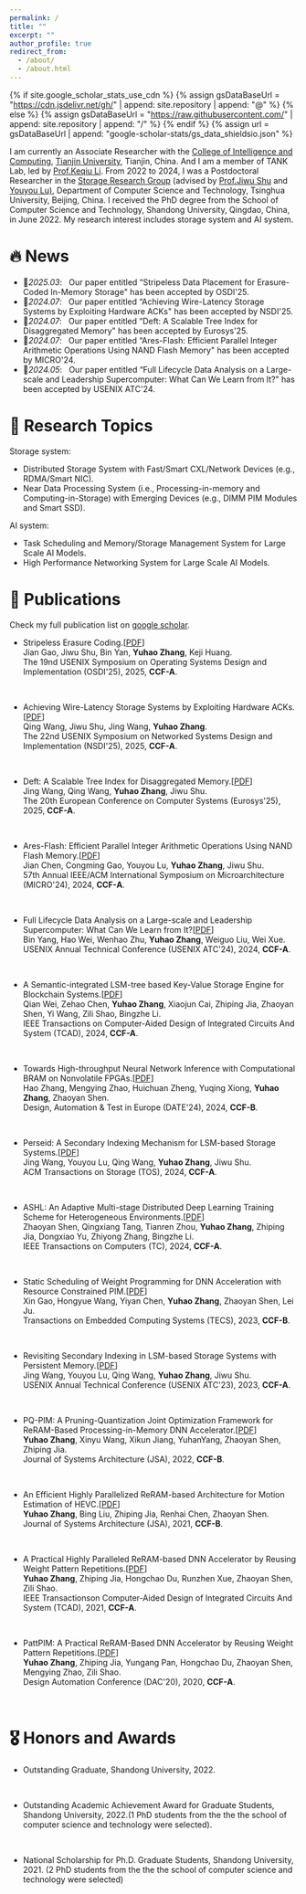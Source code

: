 ```yaml
---
permalink: /
title: ""
excerpt: ""
author_profile: true
redirect_from: 
  - /about/
  - /about.html
---
```


{% if site.google_scholar_stats_use_cdn %}
{% assign gsDataBaseUrl = "https://cdn.jsdelivr.net/gh/" | append: site.repository | append: "@" %}
{% else %}
{% assign gsDataBaseUrl = "https://raw.githubusercontent.com/" | append: site.repository | append: "/" %}
{% endif %}
{% assign url = gsDataBaseUrl | append: "google-scholar-stats/gs_data_shieldsio.json" %}

<span class='anchor' id='about-me'></span>

I am currently an Associate Researcher with the <a href="http://cic.tju.edu.cn">College of Intelligence and Computing</a>, <a href="https://www.tju.edu.cn">Tianjin University</a>, Tianjin, China. And I am a member of TANK Lab, led by <a href="https://cic.tju.edu.cn/faculty/likeqiu/index.html">Prof.Keqiu Li</a>. From 2022 to 2024, I was a Postdoctoral Researcher in the <a href="https://storage.cs.tsinghua.edu.cn">Storage Research Group</a> (advised by <a href="https://storage.cs.tsinghua.edu.cn/~jiwu-shu/">Prof.Jiwu Shu</a> and <a href="https://storage.cs.tsinghua.edu.cn/~lu/">Youyou Lu)</a>, Department of Computer Science and Technology, Tsinghua University, Beijing, China. I received the PhD degree from the School of Computer Science and Technology, Shandong University, Qingdao, China, in June 2022. My research interest includes storage system and AI system.


# 🔥 News
- 🎉*2025.03*: &nbsp; Our paper entitled “Stripeless Data Placement for Erasure-Coded In-Memory Storage" has been accepted by OSDI'25.
- 🎉*2024.07*: &nbsp; Our paper entitled “Achieving Wire-Latency Storage Systems by Exploiting Hardware ACKs" has been accepted by NSDI'25. 
- 🎉*2024.07*: &nbsp; Our paper entitled “Deft: A Scalable Tree Index for Disaggregated Memory" has been accepted by Eurosys'25.
- 🎉*2024.07*: &nbsp; Our paper entitled “Ares-Flash: Efficient Parallel Integer Arithmetic Operations Using NAND Flash Memory" has been accepted by MICRO'24.
- 🎉*2024.05*: &nbsp; Our paper entitled “Full Lifecycle Data Analysis on a Large-scale and Leadership Supercomputer: What Can We Learn from It?" has been accepted by USENIX ATC'24.



# 💬 Research Topics
<p>Storage system:</p>

-  Distributed Storage System with Fast/Smart CXL/Network Devices (e.g., RDMA/Smart NIC). <br>
-  Near Data Processing System (i.e., Processing-in-memory and Computing-in-Storage) with Emerging Devices (e.g., DIMM PIM Modules and Smart SSD).

<p>AI system:</p>

- Task Scheduling and Memory/Storage Management System for Large Scale AI Models.<br>
- High Performance Networking System for Large Scale AI Models.


# 📝 Publications 

<!-- <ul>
</ul> -->

<p>Check my full publication list on <a href="https://scholar.google.com/citations?user=KEvXHFIAAAAJ&hl=zh-CN">google scholar</a>.</p>

- Stripeless Erasure Coding.[<a href="">PDF</a>] <br>
Jian Gao, Jiwu Shu, Bin Yan, <b>Yuhao Zhang</b>, Keji Huang. <br>
The 19nd USENIX Symposium on Operating Systems Design and Implementation (OSDI'25), 2025, <b>CCF-A</b>.
<br>

- Achieving Wire-Latency Storage Systems by Exploiting Hardware ACKs.[<a href="">PDF</a>] <br>
Qing Wang, Jiwu Shu, Jing Wang, <b>Yuhao Zhang</b>. <br>
The 22nd USENIX Symposium on Networked Systems Design and Implementation (NSDI'25), 2025, <b>CCF-A</b>.
<br>

- Deft: A Scalable Tree Index for Disaggregated Memory.[<a href="">PDF</a>] <br>
Jing Wang, Qing Wang, <b>Yuhao Zhang</b>, Jiwu Shu. <br>
The 20th European Conference on Computer Systems (Eurosys'25), 2025, <b>CCF-A</b>.
<br>

- Ares-Flash: Efficient Parallel Integer Arithmetic Operations Using NAND Flash Memory.[<a href="">PDF</a>]<br>
Jian Chen, Congming Gao, Youyou Lu, <b>Yuhao Zhang</b>, Jiwu Shu.<br>
57th Annual IEEE/ACM International Symposium on Microarchitecture (MICRO'24), 2024, <b>CCF-A</b>.
<br>

- Full Lifecycle Data Analysis on a Large-scale and Leadership Supercomputer: What Can We Learn from It?[<a href="">PDF</a>]<br>
Bin Yang, Hao Wei, Wenhao Zhu, <b>Yuhao Zhang</b>, Weiguo Liu, Wei Xue.<br>
USENIX Annual Technical Conference (USENIX ATC'24), 2024, <b>CCF-A</b>.
<br>

- A Semantic-integrated LSM-tree based Key-Value Storage Engine for Blockchain Systems.[<a href="https://ieeexplore.ieee.org/stamp/stamp.jsp?tp=&arnumber=10376454">PDF</a>]<br>
Qian Wei, Zehao Chen, <b>Yuhao Zhang</b>, Xiaojun Cai, Zhiping Jia, Zhaoyan Shen, Yi Wang, Zili Shao, Bingzhe Li.<br>
IEEE Transactions on Computer-Aided Design of Integrated Circuits And System (TCAD), 2024, <b>CCF-A</b>.
<br>

- Towards High-throughput Neural Network Inference with Computational BRAM on Nonvolatile FPGAs.[<a href="https://ieeexplore.ieee.org/stamp/stamp.jsp?tp=&arnumber=10546738">PDF</a>]<br>
Hao Zhang, Mengying Zhao, Huichuan Zheng, Yuqing Xiong, <b>Yuhao Zhang</b>, Zhaoyan Shen.<br>
Design, Automation & Test in Europe (DATE'24), 2024, <b>CCF-B</b>.
<br>

- Perseid: A Secondary Indexing Mechanism for LSM-based Storage Systems.[<a href="https://dl.acm.org/doi/pdf/10.1145/3633285">PDF</a>]<br>
Jing Wang, Youyou Lu, Qing Wang, <b>Yuhao Zhang</b>, Jiwu Shu.<br>
ACM Transactions on Storage (TOS), 2024, <b>CCF-A</b>.
<br>

- ASHL: An Adaptive Multi-stage Distributed Deep Learning Training Scheme for Heterogeneous Environments.[<a href="https://ieeexplore.ieee.org/stamp/stamp.jsp?tp=&arnumber=10256683">PDF</a>]<br>
Zhaoyan Shen, Qingxiang Tang, Tianren Zhou, <b>Yuhao Zhang</b>, Zhiping Jia, Dongxiao Yu, Zhiyong Zhang, Bingzhe Li.<br>
IEEE Transactions on Computers (TC), 2024, <b>CCF-A</b>.
<br>

- Static Scheduling of Weight Programming for DNN Acceleration with Resource Constrained PIM.[<a href="https://dl.acm.org/doi/pdf/10.1145/3615657">PDF</a>]<br>
Xin Gao, Hongyue Wang, Yiyan Chen, <b>Yuhao Zhang</b>, Zhaoyan Shen, Lei Ju.<br>
Transactions on Embedded Computing Systems (TECS), 2023, <b>CCF-B</b>.
<br>


- Revisiting Secondary Indexing in LSM-based Storage Systems with Persistent Memory.[<a href="https://www.usenix.org/system/files/atc23-wang-jing.pdf">PDF</a>]<br>
Jing Wang, Youyou Lu, Qing Wang, <b>Yuhao Zhang</b>, Jiwu Shu.<br>
USENIX Annual Technical Conference (USENIX ATC'23), 2023, <b>CCF-A</b>.
<br>

- PQ-PIM: A Pruning-Quantization Joint Optimization Framework for ReRAM-Based Processing-in-Memory DNN Accelerator.[<a href="https://www.sciencedirect.com/science/article/pii/S1383762122000911?via%3Dihub">PDF</a>]<br>
<b>Yuhao Zhang</b>, Xinyu Wang, Xikun Jiang, YuhanYang, Zhaoyan Shen, Zhiping Jia.<br>
Journal of Systems Architecture (JSA), 2022, <b>CCF-B</b>.
<br>


- An Efficient Highly Parallelized ReRAM-based Architecture for Motion Estimation of HEVC.[<a href="https://www.sciencedirect.com/science/article/pii/S1383762121000928?via%3Dihub">PDF</a>]<br> 
<b>Yuhao Zhang</b>, Bing Liu, Zhiping Jia, Renhai Chen, Zhaoyan Shen.<br>
Journal of Systems Architecture (JSA), 2021, <b>CCF-B</b>.
<br>

- A Practical Highly Paralleled ReRAM-based DNN Accelerator by Reusing Weight Pattern Repetitions.[<a href="https://ieeexplore.ieee.org/stamp/stamp.jsp?tp=&arnumber=9395497">PDF</a>]<br>
<b>Yuhao Zhang</b>, Zhiping Jia, Hongchao Du, Runzhen Xue, Zhaoyan Shen, Zili Shao.<br>
IEEE Transactionson Computer-Aided Design of Integrated Circuits And System (TCAD), 2021, <b>CCF-A</b>.
<br>

- PattPIM: A Practical ReRAM-Based DNN Accelerator by Reusing Weight Pattern Repetitions.[<a href="https://ieeexplore.ieee.org/stamp/stamp.jsp?tp=&arnumber=9218638">PDF</a>]<br>
<b>Yuhao Zhang</b>, Zhiping Jia, Yungang Pan, Hongchao Du, Zhaoyan Shen, Mengying Zhao, Zili Shao.<br>
Design Automation Conference (DAC'20), 2020, <b>CCF-A</b>.
<br>


# 🎖 Honors and Awards

- Outstanding Graduate, Shandong University, 2022.
<br>

- Outstanding Academic Achievement Award for Graduate Students, Shandong University, 2022.(1 PhD students from the the the school of computer science and technology were selected).
<br>

- National Scholarship for Ph.D. Graduate Students, Shandong University, 2021. (2 PhD students from the the the school of computer science and technology were selected)
<br>


